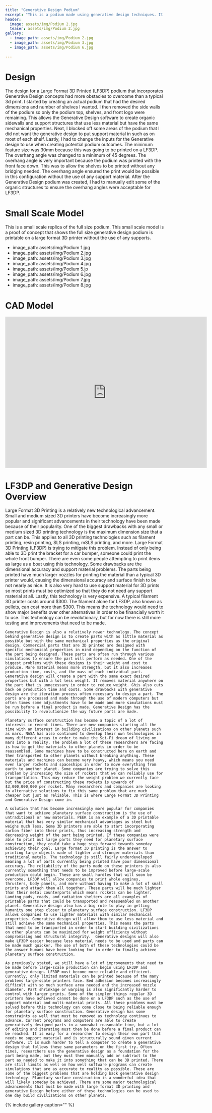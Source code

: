 ```yaml
---
title: "Generative Design Podium"
excerpt: "This is a podium made using generative design techniques. It was designed to be printed on a large fromat 3D printer."
header:
  image: assets/img/Podium 2.jpg
  teaser: assets/img/Podium 2.jpg
gallery:
  - image_path: assets/img/Podium 2.jpg
  - image_path: assets/img/Podium 3.jpg
  - image_path: assets/img/Podium 6.jpg
   
---
```


# Design  

The design for a Large Format 3D Printed (LF3DP) podium that incorporates Generative Design concepts had more obstacles to overcome than a typical 3d print. I started by creating an actual podium that had the desired dimensions and number of shelves I wanted. I then removed the side walls of the podium so only the podium top, shelves, and front logo were remaining. This allows the Generative Design software to create organic sidewalls and support structures that use less material but have the same mechanical properties. Next, I blocked off some areas of the podium that I did not want the generative design to put support material in such as on most of each shelf. Lastly, I had to change the inputs for the Generative design to use when creating potential podium outcomes. The minimum feature size was 30mm because this was going to be printed on a LF3DP. The overhang angle was changed to a minimum of 45 degrees. The overhang angle is very important because the podium was printed with the front face down. This was to allow the shelves to be printed without any bridging needed. The overhang angle ensured the print would be possible in this configuration without the use of any support material. After the Generative Design podium was created, I had to manually edit some of the organic structures to ensure the overhang angles were acceptable for LF3DP. 

# Small Scale Model 

This is a small scale replica of the full size podium. This small scale model is a proof of concept that shows the full size generative design podium is printable on a large format 3D printer without the use of any supports. 

 - image_path: assets/img/Podium 1.jpg
 - image_path: assets/img/Podium 2.jpg
 - image_path: assets/img/Podium 3.jpg
 - image_path: assets/img/Podium 4.jpg 
 - image_path: assets/img/Podium 5.jp 
 - image_path: assets/img/Podium 6.jpg
 - image_path: assets/img/Podium 7.jpg
 - image_path: assets/img/Podium 8.jpg


# CAD Model

<iframe src="https://vanderbilt643.autodesk360.com/shares/public/SH512d4QTec90decfa6ed3f0a23dc9648c55?mode=embed" width="640" height="480" allowfullscreen="true" webkitallowfullscreen="true" mozallowfullscreen="true"  frameborder="0"></iframe>


# LF3DP and Generative Design Overview

  Large Format 3D Printing is a relatively new technological advancement. Small and medium sized 3D printers have become increasingly more popular and significant advancements in their technology have been made because of their popularity. One of the biggest drawbacks with any small or medium sized 3D printing technology is the maximum dimension size that a part can be. This applies to all 3D printing technologies such as filament printing, resin printing, SLS printing, mSLS printing, and more. Large Format 3D Printing (LF3DP) is trying to mitigate this problem. Instead of only being able to 3D print the bracket for a car bumper, someone could print the whole front bumper. There are even some people attempting to print items as large as a boat using this technology. Some drawbacks are the dimensional accuracy and support material problems. The parts being printed have much larger nozzles for printing the material than a typical 3D printer would, causing the dimensional accuracy and surface finish to be not nearly as nice. It is also very hard to use support material for 3D prints so most prints must be optimized so that they do not need any support material at all. Lastly, this technology is very expensive. A typical filament 3D printer costs around $300. The filament alone for LF3DP, also known as pellets, can cost more than $300. This means the technology would need to show major benefits over other alternatives in order to be financially worth it to use. This technology can be revolutionary, but for now there is still more testing and improvements that need to be made. 
  
	Generative Design is also a relatively newer technology. The concept behind generative design is to create parts with as little material as possible but with the same mechanical properties as the original design. Commercial parts that are 3D printed are designed with specific mechanical properties in mind depending on the function of the part being designed. These parts are often run through various simulations to ensure the part will perform as needed. One of the biggest problems with these designs is their weight and cost to produce. More material means more strength, but it also increases production time, costs, and the mass of each individual part. Generative design will create a part with the same exact desired properties but with a lot less weight. It removes material anywhere on the part that is unnecessary in order to reduce weight. Ghis also cuts back on production time and costs. Some drawbacks with generative design are the iteration process often necessary to design a part. The parts are processed and made through the use of modern computers but often times some adjustments have to be made and more simulations must be run before a final product is made. Generative Design has the possibility to revolutionize the way future parts are made. 
	
	Planetary surface construction has become a topic of a lot of interests in recent times. There are new companies starting all the time with an interest in building civilizations on other planets such as mars. NASA has also continued to develop their own technologies in many different areas in order to make the Sci-Fi dream of living on mars into a reality. The problem a lot of these researchers are facing is how to get the materials to other planets in order to be reassembled. Some machines have to be constructed here on earth and then transported to other planets without breaking anything. These materials and machines can become very heavy, which means you need even larger rockets and spaceships in order to move everything from earth to another planet. Some companies are trying to solve this problem by increasing the size of rockets that we can reliably use for transportation. This may reduce the weight problem we currently face but the price of constructing these rockets is upwards of $3,000,000,000 per rocket. Many researchers and companies are looking to alternative solutions to fix this same problem that are much cheaper but just as reliable. This is where Large Format 3D Printing and Generative Design come in. 
	
	A solution that has become increasingly more popular for companies that want to achieve planetary surface construction is the use of untraditional or new materials. PEEK is an example of a 3D printable material that has very similar mechanical advantages as steel but weighs much less. Some 3D printers are able to start incorporating carbon fiber into their prints, thus increasing strength and decreasing weight of the part being printed. If these companies were able to print out large parts they need for planetary surface construction, they could take a huge step forward towards someday achieving their goal. Large format 3D printing is the answer to printing large objects made of lighter and stronger materials than traditional metals. The technology is still fairly underdeveloped meaning a lot of parts currently being printed have poor dimensional accuracy. The reliability of the parts made on these printers is also currently something that needs to be improved before large-scale production could begin. These are small hurdles that will soon be overcome. LF3DP will allow companies to print whole engines, thrusters, body panels, and more without having to make a lot of small prints and attach them all together. These parts will be much lighter than their metal counterparts which means rockets can be lighter. Landing pads, roads, and radiation shelters are all examples of printable parts that could be transported and reassembled on another planet. Generative design also has a big role to play in getting humanity one step closer to planetary surface construction. LF3DP allows companies to use lighter materials with similar mechanical properties. Generative design will allow them to use less material and still achieve the same mechanical properties. This means the parts that need to be transported in order to start building civilizations on other planets can be maximized for weight efficiency without compromising and structural integrity.  Generative designs will also make LF3DP easier because less material needs to be used and parts can be made much quicker. The use of both of these technologies could be the answer humans have been looking for in order to finally achieve planetary surface construction. 
	
	As previously stated, we still have a lot of improvements that need to be made before large-scale production can begin using LF3DP and generative design. LF3DP must become more reliable and efficient. Currently, only limited materials can be printed because of the many problems large-scale printers face. Bed adhesion becomes increasingly difficult with so much surface area needed and the increased nozzle diameter. Part shrinkage or warping is also significantly harder to control with larger prints. Some of the simpler things regular 3D printers have achieved cannot be done on a LF3DP such as the use of support material and multi-material prints. All these problems must be solved before this technology can come close to being reliable enough for planetary surface construction. Generative design has some constraints as well that must be removed as technology continues to advance. Current programs and computers are able to create generatively designed parts in a somewhat reasonable time, but a lot of editing and iterating must then be done before a final product can be reached. It is easy for a researcher to design their own part that needs no support material and is structurally sound given current software. It is much harder to tell a computer to create a generative design that follows these same parameters on the first try. Often times, researchers use the generative design as a foundation for the part being made, but they must then manually add or subtract to the part as needed to make it into something that can be 3D printed. There are still limits as well on how well software programs can create simulations that are as accurate to reality as possible. These are some of the biggest problems that are holding back generative design technology. Planetary surface construction is a wonderful idea that will likely someday be achieved. There are some major technological advancements that must be made with large format 3D printing and generative Design before either of these technologies can be used to one day build civilizations on other planets. 



{% include gallery caption="" %} 








